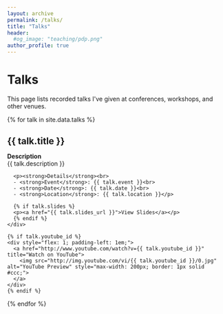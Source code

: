 ```yaml
---
layout: archive
permalink: /talks/
title: "Talks"
header: 
  #og_image: "teaching/pdp.png"
author_profile: true
---
```


# Talks

This page lists recorded talks I've given at conferences, workshops, and other venues.

{% for talk in site.data.talks %}
<div style="margin-bottom: 2em;">
  <h2 style="margin-bottom: 0;">{{ talk.title }}</h2>
  
  <div style="display: flex; align-items: flex-start;">
    <div style="flex: 3;">
      <p><strong>Description</strong><br>
      {{ talk.description }}</p>
      
      <p><strong>Details</strong><br>
      - <strong>Event</strong>: {{ talk.event }}<br>
      - <strong>Date</strong>: {{ talk.date }}<br>
      - <strong>Location</strong>: {{ talk.location }}</p>
      
      {% if talk.slides %}
      <p><a href="{{ talk.slides_url }}">View Slides</a></p>
      {% endif %}
    </div>
    
    {% if talk.youtube_id %}
    <div style="flex: 1; padding-left: 1em;">
      <a href="http://www.youtube.com/watch?v={{ talk.youtube_id }}" title="Watch on YouTube">
        <img src="http://img.youtube.com/vi/{{ talk.youtube_id }}/0.jpg" alt="YouTube Preview" style="max-width: 200px; border: 1px solid #ccc;">
      </a>
    </div>
    {% endif %}
  </div>
</div>
{% endfor %}
